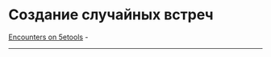 # Создание случайных встреч

[Encounters on 5etools](https://5etools.com/encountergen.html) - 


---------------------------
